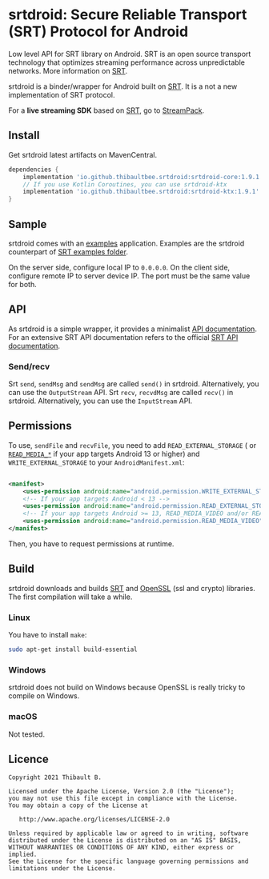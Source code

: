 # srtdroid: Secure Reliable Transport (SRT) Protocol for Android

Low level API for SRT library on Android. SRT is an open source transport technology that optimizes
streaming performance across unpredictable networks. More information
on [SRT](https://github.com/Haivision/srt).

srtdroid is a binder/wrapper for Android built on [SRT](https://github.com/Haivision/srt). It is a
not a new implementation of SRT protocol.

For a **live streaming SDK** based on [SRT](https://github.com/Haivision/srt), go
to [StreamPack](https://github.com/ThibaultBee/StreamPack).

## Install

Get srtdroid latest artifacts on MavenCentral.

```gradle
dependencies {
    implementation 'io.github.thibaultbee.srtdroid:srtdroid-core:1.9.1'
    // If you use Kotlin Coroutines, you can use srtdroid-ktx
    implementation 'io.github.thibaultbee.srtdroid:srtdroid-ktx:1.9.1'
}
```

## Sample

srtdroid comes with an [examples](https://github.com/ThibaultBee/srtdroid/tree/master/examples)
application. Examples are the srtdroid counterpart
of [SRT examples folder](https://github.com/Haivision/srt/tree/master/examples).

On the server side, configure local IP to `0.0.0.0`. On the client side, configure remote IP to
server device IP. The port must be the same value for both.

## API

As srtdroid is a simple wrapper, it provides a
minimalist [API documentation](https://thibaultbee.github.io/srtdroid/dokka/lib). For an extensive
SRT API documentation refers to the
official [SRT API documentation](https://github.com/Haivision/srt/blob/master/docs/API.md).

### Send/recv

Srt `send`, `sendMsg` and `sendMsg` are called `send()` in srtdroid. Alternatively, you can use
the `OutputStream` API. Srt `recv`, `recvdMsg` are called `recv()` in srtdroid. Alternatively, you
can use the `InputStream` API.

## Permissions

To use, `sendFile` and `recvFile`, you need to add `READ_EXTERNAL_STORAGE` (
or [
`READ_MEDIA_*`](https://developer.android.com/about/versions/13/behavior-changes-13#granular-media-permissions)
if your app targets Android 13 or higher)
and `WRITE_EXTERNAL_STORAGE` to your `AndroidManifest.xml`:

```xml

<manifest>
    <uses-permission android:name="android.permission.WRITE_EXTERNAL_STORAGE" />
    <!-- If your app targets Android < 13 -->
    <uses-permission android:name="android.permission.READ_EXTERNAL_STORAGE" />
    <!-- If your app targets Android >= 13, READ_MEDIA_VIDEO and/or READ_MEDIA_IMAGES and/or READ_MEDIA_AUDIO -->
    <uses-permission android:name="android.permission.READ_MEDIA_VIDEO" />
</manifest>
```

Then, you have to request permissions at runtime.

## Build

srtdroid downloads and builds [SRT](https://github.com/Haivision/srt)
and [OpenSSL](https://www.openssl.org) (ssl and crypto) libraries. The first compilation will take a
while.

### Linux

You have to install `make`:

```bash
sudo apt-get install build-essential
```

### Windows

srtdroid does not build on Windows because OpenSSL is really tricky to compile on Windows.

### macOS

Not tested.

## Licence

    Copyright 2021 Thibault B.

    Licensed under the Apache License, Version 2.0 (the "License");
    you may not use this file except in compliance with the License.
    You may obtain a copy of the License at

       http://www.apache.org/licenses/LICENSE-2.0

    Unless required by applicable law or agreed to in writing, software
    distributed under the License is distributed on an "AS IS" BASIS,
    WITHOUT WARRANTIES OR CONDITIONS OF ANY KIND, either express or implied.
    See the License for the specific language governing permissions and
    limitations under the License.
